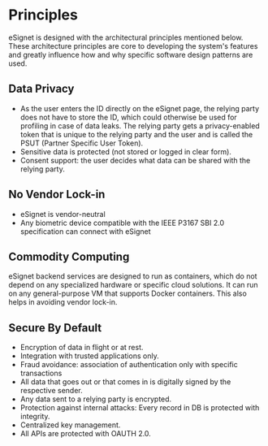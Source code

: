 # Principles

eSignet is designed with the architectural principles mentioned below. These architecture principles are core to developing the system's features and greatly influence how and why specific software design patterns are used.


## Data Privacy

* As the user enters the ID directly on the eSignet page, the relying party does not have to store the ID, which could otherwise be used for profiling in case of data leaks. The relying party gets a privacy-enabled token that is unique to the relying party and the user and is called the PSUT (Partner Specific User Token).
* Sensitive data is protected (not stored or logged in clear form).
* Consent support: the user decides what data can be shared with the relying party.

## No Vendor Lock-in

* eSignet is vendor-neutral
* Any biometric device compatible with the IEEE P3167 SBI 2.0 specification can connect with eSignet

## Commodity Computing

eSignet backend services are designed to run as containers, which do not depend on any specialized hardware or specific cloud solutions. It can run on any general-purpose VM that supports Docker containers. This also helps in avoiding vendor lock-in.

## Secure By Default

* Encryption of data in flight or at rest.
* Integration with trusted applications only.
* Fraud avoidance: association of authentication only with specific transactions
* All data that goes out or that comes in is digitally signed by the respective sender.
* Any data sent to a relying party is encrypted.
* Protection against internal attacks: Every record in DB is protected with integrity.
* Centralized key management.
* All APIs are protected with OAUTH 2.0.
